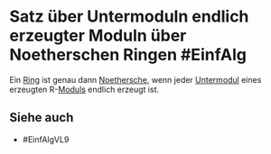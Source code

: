 # Satz über Untermoduln endlich erzeugter Moduln über Noetherschen Ringen #EinfAlg
Ein [Ring](Einf.%20Alg/Definition/Ring.md) ist genau dann [Noethersche](Einf.%20Alg/Definition/Noethersche%20Ringe.md), wenn jeder [Untermodul](Einf.%20Alg/Definition/Untermoduln.md) eines erzeugten R-[Moduls](Einf.%20Alg/Definition/Moduln%20%C3%BCber%20Ringen.md) endlich erzeugt ist.
## Siehe auch
- #EinfAlgVL9